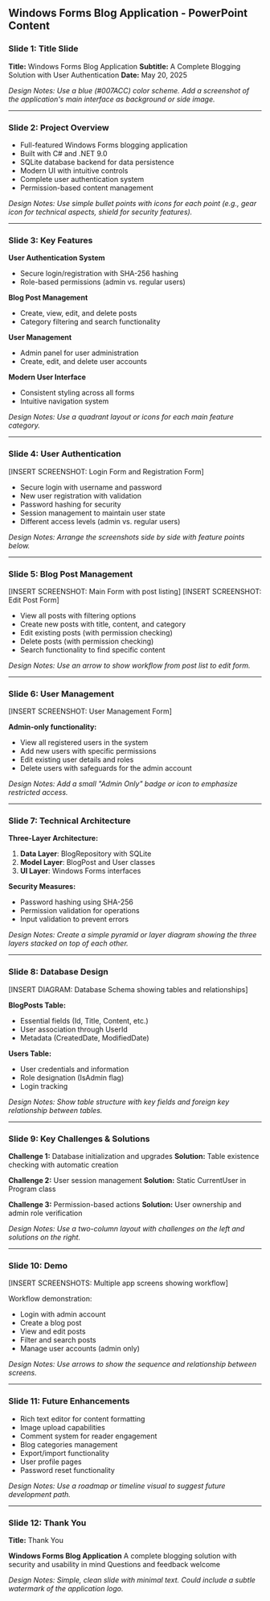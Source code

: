## Windows Forms Blog Application - PowerPoint Content

### Slide 1: Title Slide
**Title:** Windows Forms Blog Application
**Subtitle:** A Complete Blogging Solution with User Authentication
**Date:** May 20, 2025

*Design Notes: Use a blue (#007ACC) color scheme. Add a screenshot of the application's main interface as background or side image.*

---

### Slide 2: Project Overview
- Full-featured Windows Forms blogging application
- Built with C# and .NET 9.0
- SQLite database backend for data persistence
- Modern UI with intuitive controls
- Complete user authentication system
- Permission-based content management

*Design Notes: Use simple bullet points with icons for each point (e.g., gear icon for technical aspects, shield for security features).*

---

### Slide 3: Key Features
**User Authentication System**
- Secure login/registration with SHA-256 hashing
- Role-based permissions (admin vs. regular users)

**Blog Post Management**
- Create, view, edit, and delete posts
- Category filtering and search functionality

**User Management**
- Admin panel for user administration
- Create, edit, and delete user accounts

**Modern User Interface**
- Consistent styling across all forms
- Intuitive navigation system

*Design Notes: Use a quadrant layout or icons for each main feature category.*

---

### Slide 4: User Authentication
[INSERT SCREENSHOT: Login Form and Registration Form]

- Secure login with username and password
- New user registration with validation
- Password hashing for security
- Session management to maintain user state
- Different access levels (admin vs. regular users)

*Design Notes: Arrange the screenshots side by side with feature points below.*

---

### Slide 5: Blog Post Management
[INSERT SCREENSHOT: Main Form with post listing]
[INSERT SCREENSHOT: Edit Post Form]

- View all posts with filtering options
- Create new posts with title, content, and category
- Edit existing posts (with permission checking)
- Delete posts (with permission checking)
- Search functionality to find specific content

*Design Notes: Use an arrow to show workflow from post list to edit form.*

---

### Slide 6: User Management
[INSERT SCREENSHOT: User Management Form]

**Admin-only functionality:**
- View all registered users in the system
- Add new users with specific permissions
- Edit existing user details and roles
- Delete users with safeguards for the admin account

*Design Notes: Add a small "Admin Only" badge or icon to emphasize restricted access.*

---

### Slide 7: Technical Architecture
**Three-Layer Architecture:**
1. **Data Layer**: BlogRepository with SQLite
2. **Model Layer**: BlogPost and User classes
3. **UI Layer**: Windows Forms interfaces

**Security Measures:**
- Password hashing using SHA-256
- Permission validation for operations
- Input validation to prevent errors

*Design Notes: Create a simple pyramid or layer diagram showing the three layers stacked on top of each other.*

---

### Slide 8: Database Design
[INSERT DIAGRAM: Database Schema showing tables and relationships]

**BlogPosts Table:**
- Essential fields (Id, Title, Content, etc.)
- User association through UserId
- Metadata (CreatedDate, ModifiedDate)

**Users Table:**
- User credentials and information
- Role designation (IsAdmin flag)
- Login tracking

*Design Notes: Show table structure with key fields and foreign key relationship between tables.*

---

### Slide 9: Key Challenges & Solutions
**Challenge 1:** Database initialization and upgrades
**Solution:** Table existence checking with automatic creation

**Challenge 2:** User session management
**Solution:** Static CurrentUser in Program class

**Challenge 3:** Permission-based actions
**Solution:** User ownership and admin role verification

*Design Notes: Use a two-column layout with challenges on the left and solutions on the right.*

---

### Slide 10: Demo
[INSERT SCREENSHOTS: Multiple app screens showing workflow]

Workflow demonstration:
- Login with admin account
- Create a blog post
- View and edit posts
- Filter and search posts
- Manage user accounts (admin only)

*Design Notes: Use arrows to show the sequence and relationship between screens.*

---

### Slide 11: Future Enhancements
- Rich text editor for content formatting
- Image upload capabilities
- Comment system for reader engagement
- Blog categories management
- Export/import functionality
- User profile pages
- Password reset functionality

*Design Notes: Use a roadmap or timeline visual to suggest future development path.*

---

### Slide 12: Thank You
**Title:** Thank You

**Windows Forms Blog Application**
A complete blogging solution with security and usability in mind
Questions and feedback welcome

*Design Notes: Simple, clean slide with minimal text. Could include a subtle watermark of the application logo.*
